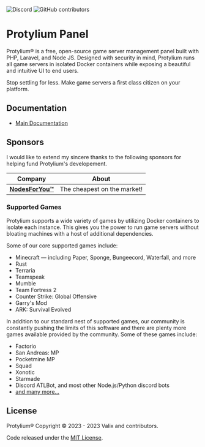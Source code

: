 ![Discord](https://img.shields.io/discord/1018195289603063818?label=Discord&logo=Discord&logoColor=white&style=for-the-badge)
![GitHub contributors](https://img.shields.io/github/contributors/protylium/panel?style=for-the-badge)

# Protylium Panel

Protylium® is a free, open-source game server management panel built with PHP, Laravel, and Node JS. Designed with security 
in mind, Protylium runs all game servers in isolated Docker containers while exposing a beautiful and intuitive
UI to end users.

Stop settling for less. Make game servers a first class citizen on your platform.

## Documentation

* [Main Documentation](https://protylium.com/)

## Sponsors

I would like to extend my sincere thanks to the following sponsors for helping fund Protylium's developement.

| Company                                                   | About                                                                                                                                                                                                                           |
|-----------------------------------------------------------|---------------------------------------------------------------------------------------------------------------------------------------------------------------------------------------------------------------------------------|
| [**NodesForYou™**](https://nodesforyou.nl)                | The cheapest on the market!                                                                                                                                                                                                     |                                                                                                                                                                                                                           |

### Supported Games

Protylium supports a wide variety of games by utilizing Docker containers to isolate each instance. This gives
you the power to run game servers without bloating machines with a host of additional dependencies.

Some of our core supported games include:

* Minecraft — including Paper, Sponge, Bungeecord, Waterfall, and more
* Rust
* Terraria
* Teamspeak
* Mumble
* Team Fortress 2
* Counter Strike: Global Offensive
* Garry's Mod
* ARK: Survival Evolved

In addition to our standard nest of supported games, our community is constantly pushing the limits of this software
and there are plenty more games available provided by the community. Some of these games include:

* Factorio
* San Andreas: MP
* Pocketmine MP
* Squad
* Xonotic
* Starmade
* Discord ATLBot, and most other Node.js/Python discord bots
* [and many more...](https://github.com/parkervcp/eggs)

## License

Protylium® Copyright © 2023 - 2023 Valix and contributors.

Code released under the [MIT License](./LICENSE.md).
